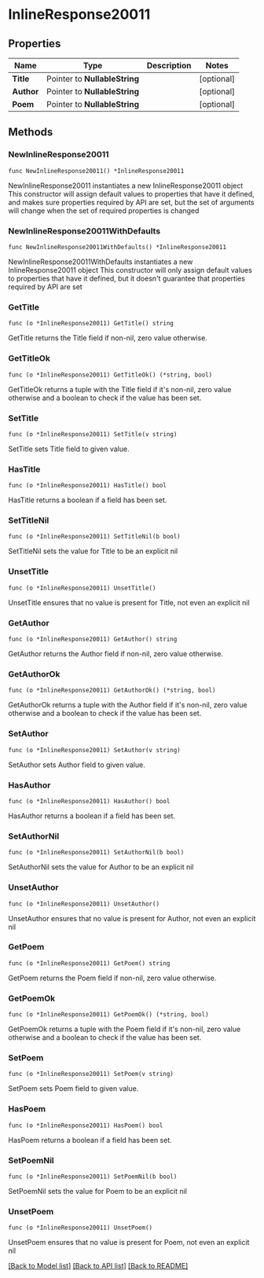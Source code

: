 # InlineResponse20011

## Properties

Name | Type | Description | Notes
------------ | ------------- | ------------- | -------------
**Title** | Pointer to **NullableString** |  | [optional] 
**Author** | Pointer to **NullableString** |  | [optional] 
**Poem** | Pointer to **NullableString** |  | [optional] 

## Methods

### NewInlineResponse20011

`func NewInlineResponse20011() *InlineResponse20011`

NewInlineResponse20011 instantiates a new InlineResponse20011 object
This constructor will assign default values to properties that have it defined,
and makes sure properties required by API are set, but the set of arguments
will change when the set of required properties is changed

### NewInlineResponse20011WithDefaults

`func NewInlineResponse20011WithDefaults() *InlineResponse20011`

NewInlineResponse20011WithDefaults instantiates a new InlineResponse20011 object
This constructor will only assign default values to properties that have it defined,
but it doesn't guarantee that properties required by API are set

### GetTitle

`func (o *InlineResponse20011) GetTitle() string`

GetTitle returns the Title field if non-nil, zero value otherwise.

### GetTitleOk

`func (o *InlineResponse20011) GetTitleOk() (*string, bool)`

GetTitleOk returns a tuple with the Title field if it's non-nil, zero value otherwise
and a boolean to check if the value has been set.

### SetTitle

`func (o *InlineResponse20011) SetTitle(v string)`

SetTitle sets Title field to given value.

### HasTitle

`func (o *InlineResponse20011) HasTitle() bool`

HasTitle returns a boolean if a field has been set.

### SetTitleNil

`func (o *InlineResponse20011) SetTitleNil(b bool)`

 SetTitleNil sets the value for Title to be an explicit nil

### UnsetTitle
`func (o *InlineResponse20011) UnsetTitle()`

UnsetTitle ensures that no value is present for Title, not even an explicit nil
### GetAuthor

`func (o *InlineResponse20011) GetAuthor() string`

GetAuthor returns the Author field if non-nil, zero value otherwise.

### GetAuthorOk

`func (o *InlineResponse20011) GetAuthorOk() (*string, bool)`

GetAuthorOk returns a tuple with the Author field if it's non-nil, zero value otherwise
and a boolean to check if the value has been set.

### SetAuthor

`func (o *InlineResponse20011) SetAuthor(v string)`

SetAuthor sets Author field to given value.

### HasAuthor

`func (o *InlineResponse20011) HasAuthor() bool`

HasAuthor returns a boolean if a field has been set.

### SetAuthorNil

`func (o *InlineResponse20011) SetAuthorNil(b bool)`

 SetAuthorNil sets the value for Author to be an explicit nil

### UnsetAuthor
`func (o *InlineResponse20011) UnsetAuthor()`

UnsetAuthor ensures that no value is present for Author, not even an explicit nil
### GetPoem

`func (o *InlineResponse20011) GetPoem() string`

GetPoem returns the Poem field if non-nil, zero value otherwise.

### GetPoemOk

`func (o *InlineResponse20011) GetPoemOk() (*string, bool)`

GetPoemOk returns a tuple with the Poem field if it's non-nil, zero value otherwise
and a boolean to check if the value has been set.

### SetPoem

`func (o *InlineResponse20011) SetPoem(v string)`

SetPoem sets Poem field to given value.

### HasPoem

`func (o *InlineResponse20011) HasPoem() bool`

HasPoem returns a boolean if a field has been set.

### SetPoemNil

`func (o *InlineResponse20011) SetPoemNil(b bool)`

 SetPoemNil sets the value for Poem to be an explicit nil

### UnsetPoem
`func (o *InlineResponse20011) UnsetPoem()`

UnsetPoem ensures that no value is present for Poem, not even an explicit nil

[[Back to Model list]](../README.md#documentation-for-models) [[Back to API list]](../README.md#documentation-for-api-endpoints) [[Back to README]](../README.md)


